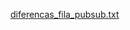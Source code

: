 [diferencas_fila_pubsub.txt](https://github.com/user-attachments/files/17179695/diferencas_fila_pubsub.txt)

